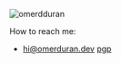 <p align="left">
    <img src="https://komarev.com/ghpvc/?username=omerdduran&label=Profile%20views&color=0e75b6&style=flat" alt="omerdduran" />
</p>
How to reach me:

- hi@omerduran.dev <a href="https://keys.openpgp.org/search?q=hi%40omerduran.dev">pgp</a>
